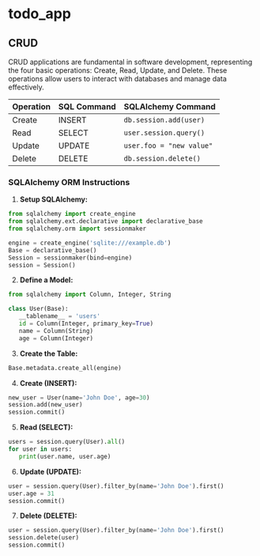 # todo_app
## CRUD

CRUD applications are fundamental in software development, representing the four basic operations: Create, Read, Update, and Delete. These operations allow users to interact with databases and manage data effectively.

| Operation | SQL Command | SQLAlchemy Command |
|-----------|-------------|--------------------|
| Create    | INSERT      | `db.session.add(user)`    |
| Read      | SELECT      | `user.session.query()`  |
| Update    | UPDATE      | `user.foo = "new value"`  |
| Delete    | DELETE      | `db.session.delete()` |

### SQLAlchemy ORM Instructions

1. **Setup SQLAlchemy:**
  ```python
  from sqlalchemy import create_engine
  from sqlalchemy.ext.declarative import declarative_base
  from sqlalchemy.orm import sessionmaker

  engine = create_engine('sqlite:///example.db')
  Base = declarative_base()
  Session = sessionmaker(bind=engine)
  session = Session()
  ```

2. **Define a Model:**
  ```python
  from sqlalchemy import Column, Integer, String

  class User(Base):
     __tablename__ = 'users'
     id = Column(Integer, primary_key=True)
     name = Column(String)
     age = Column(Integer)
  ```

3. **Create the Table:**
  ```python
  Base.metadata.create_all(engine)
  ```

4. **Create (INSERT):**
  ```python
  new_user = User(name='John Doe', age=30)
  session.add(new_user)
  session.commit()
  ```

5. **Read (SELECT):**
  ```python
  users = session.query(User).all()
  for user in users:
     print(user.name, user.age)
  ```

6. **Update (UPDATE):**
  ```python
  user = session.query(User).filter_by(name='John Doe').first()
  user.age = 31
  session.commit()
  ```

7. **Delete (DELETE):**
  ```python
  user = session.query(User).filter_by(name='John Doe').first()
  session.delete(user)
  session.commit()
  ```